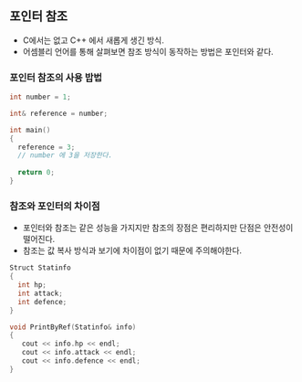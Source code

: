 ## 포인터 참조
- C에서는 없고 C++ 에서 새롭게 생긴 방식.  
- 어셈블리 언어를 통해 살펴보면 참조 방식이 동작하는 방법은 포인터와 같다.

### 포인터 참조의 사용 밥법
```C++
int number = 1;

int& reference = number;

int main()
{
  reference = 3;
  // number 에 3을 저장한다.
  
  return 0;
}

```

### 참조와 포인터의 차이점
- 포인터와 참조는 같은 성능을 가지지만 참조의 장점은 편리하지만 단점은 안전성이 떨어진다.
- 참조는 값 복사 방식과 보기에 차이점이 없기 때문에 주의해야한다.
```C++
Struct Statinfo
{
  int hp;
  int attack;
  int defence;
}

void PrintByRef(Statinfo& info)
{
   cout << info.hp << endl;
   cout << info.attack << endl;
   cout << info.defence << endl;
}
```
